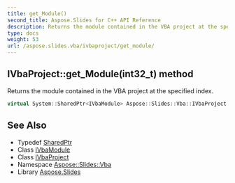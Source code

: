 ```yaml
---
title: get_Module()
second_title: Aspose.Slides for C++ API Reference
description: Returns the module contained in the VBA project at the specified index.
type: docs
weight: 53
url: /aspose.slides.vba/ivbaproject/get_module/
---
```

## IVbaProject::get_Module(int32_t) method


Returns the module contained in the VBA project at the specified index.

```cpp
virtual System::SharedPtr<IVbaModule> Aspose::Slides::Vba::IVbaProject::get_Module(int32_t index)=0
```

## See Also

* Typedef [SharedPtr](../../../system/sharedptr/)
* Class [IVbaModule](../../ivbamodule/)
* Class [IVbaProject](../)
* Namespace [Aspose::Slides::Vba](../../)
* Library [Aspose.Slides](../../../)